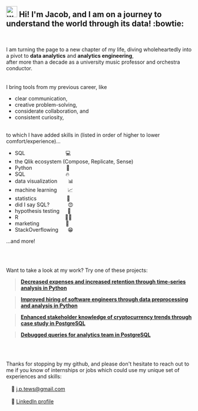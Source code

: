 ## <img src="https://raw.githubusercontent.com/syedareehaquasar/syedareehaquasar/master/gifs/Hi.gif" alt="waving hand" width="30px" height="30px"/> Hi! I'm Jacob, and I am on a journey to understand the world through its data! :bowtie:
<br/>

I am turning the page to a new chapter of my life, diving wholeheartedly into a pivot to **data analytics** and **analytics engineering**, \
after more than a decade as a university music professor and orchestra conductor. 
<br/>
<br/>
<br/>
I bring tools from my previous career, like
- clear communication,
- creative problem-solving,
- considerate collaboration, and
- consistent curiosity, <br/><br/>


to which I have added skills in (listed in order of higher to lower comfort/experience)...
- SQL &emsp;&emsp;&emsp;&emsp;&emsp;&emsp;&emsp;&nbsp; :computer:
- the Qlik ecosystem (Compose, Replicate, Sense)
- Python &emsp;&emsp;&emsp;&emsp;&emsp;&ensp;&nbsp;&nbsp; :snake:
- SQL &emsp;&emsp;&emsp;&emsp;&emsp;&emsp;&emsp;&nbsp; :fire:
- data visualization &emsp;&nbsp;&nbsp; :bar_chart:
- machine learning &emsp;&nbsp;&nbsp; :chart_with_upwards_trend:
- statistics &emsp;&emsp;&emsp;&emsp;&emsp;&nbsp; :abacus:
- did I say SQL? &emsp;&emsp;&emsp; :heart_eyes:
- hypothesis testing &emsp; :test_tube:
- R &emsp;&emsp;&emsp;&emsp;&emsp;&emsp;&emsp;&emsp;&ensp; :pirate_flag:
- marketing &emsp;&emsp;&emsp;&emsp;&nbsp;&nbsp; :money_with_wings:
- StackOverflowing &emsp;&nbsp; :grin:

...and more!

<br/>
<br/>

Want to take a look at my work? Try one of these projects:

>[**Decreased expenses and increased retention through time-series analysis in Python**](https://github.com/JacobTews/simple_time_series/blob/main/README.md)

>[**Improved hiring of software engineers through data preprocessing and analysis in Python**](https://github.com/JacobTews/preprocessing_and_eda/blob/main/README.md)

>[**Enhanced stakeholder knowledge of cryptocurrency trends through case study in PostgreSQL**](https://github.com/JacobTews/sql_crypto/blob/main/README.md)

>[**Debugged queries for analytics team in PostgreSQL**](https://github.com/JacobTews/SeriousSQL/blob/main/README.md)

<br/><br/>

Thanks for stopping by my github, and please don't hesitate to reach out to me if you know of internships or jobs which could use my unique set of experiences and skills: <br/><br/>
&emsp;:email: [j.p.tews@gmail.com](mailto:j.p.tews@gmail.com) <br/><br/>
&emsp;:link: [LinkedIn profile](https://www.linkedin.com/in/jacob-tews/)

<!---
JacobTews/JacobTews is a ✨ special ✨ repository because its `README.md` (this file) appears on your GitHub profile.
You can click the Preview link to take a look at your changes.
--->
